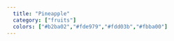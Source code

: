 ```yaml
---
  title: "Pineapple"
  category: ["fruits"]
  colors: ["#b2ba02","#fde979","#fdd03b","#fbba00"]
---
```

  